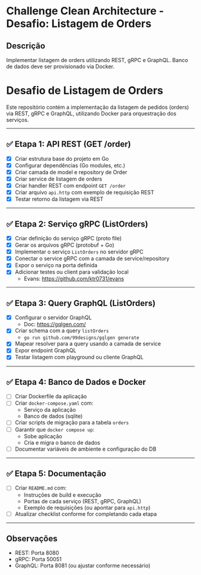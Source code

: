 # Challenge Clean Architecture - Desafio: Listagem de Orders

## Descrição
Implementar listagem de orders utilizando REST, gRPC e GraphQL. Banco de dados deve ser provisionado via Docker. 

# Desafio de Listagem de Orders

Este repositório contém a implementação da listagem de pedidos (orders) via REST, gRPC e GraphQL, utilizando Docker para orquestração dos serviços.

---

## ✅ Etapa 1: API REST (GET /order)

- [X] Criar estrutura base do projeto em Go
- [X] Configurar dependências (Go modules, etc.)
- [X] Criar camada de model e repository de Order
- [X] Criar service de listagem de orders
- [X] Criar handler REST com endpoint `GET /order`
- [X] Criar arquivo `api.http` com exemplo de requisição REST
- [X] Testar retorno da listagem via REST

---

## ✅ Etapa 2: Serviço gRPC (ListOrders)

- [X] Criar definição do serviço gRPC (proto file)
- [X] Gerar os arquivos gRPC (protobuf + Go)
- [X] Implementar o serviço `ListOrders` no servidor gRPC
- [X] Conectar o service gRPC com a camada de service/repository
- [X] Expor o serviço na porta definida
- [X] Adicionar testes ou client para validação local
  - Evans: https://github.com/ktr0731/evans

---

## ✅ Etapa 3: Query GraphQL (ListOrders)

- [X] Configurar o servidor GraphQL
  - Doc: https://gqlgen.com/
- [X] Criar schema com a query `listOrders`
  - `go run github.com/99designs/gqlgen generate`
- [X] Mapear resolver para a query usando a camada de service
- [X] Expor endpoint GraphQL
- [X] Testar listagem com playground ou cliente GraphQL

---

## ✅ Etapa 4: Banco de Dados e Docker

- [ ] Criar Dockerfile da aplicação
- [ ] Criar `docker-compose.yaml` com:
  - Serviço da aplicação
  - Banco de dados (sqlite)
- [ ] Criar scripts de migração para a tabela `orders`
- [ ] Garantir que `docker compose up`:
  - Sobe aplicação
  - Cria e migra o banco de dados
- [ ] Documentar variáveis de ambiente e configuração do DB

---

## ✅ Etapa 5: Documentação

- [ ] Criar `README.md` com:
  - Instruções de build e execução
  - Portas de cada serviço (REST, gRPC, GraphQL)
  - Exemplo de requisições (ou apontar para `api.http`)
- [ ] Atualizar checklist conforme for completando cada etapa

---

## Observações
- REST: Porta 8080
- gRPC: Porta 50051
- GraphQL: Porta 8081 (ou ajustar conforme necessário)

